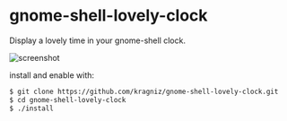 gnome-shell-lovely-clock
========================

Display a lovely time in your gnome-shell clock.

![screenshot](https://raw.githubusercontent.com/kragniz/gnome-shell-lovely-clock/screenshot/screenshot.png)

install and enable with:

```bash
$ git clone https://github.com/kragniz/gnome-shell-lovely-clock.git
$ cd gnome-shell-lovely-clock
$ ./install
```
